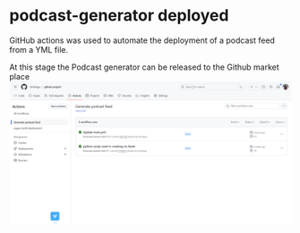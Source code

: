 # podcast-generator deployed
 
GitHub actions was used to automate the deployment of a podcast feed from a YML file. 

At this stage the Podcast generator can be released to the Github market place 
![png](./podcast.png)


